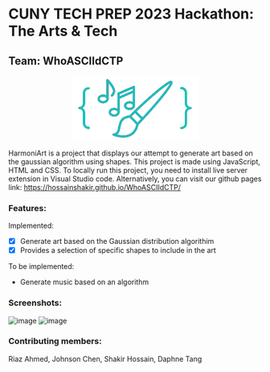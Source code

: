 # CUNY TECH PREP 2023 Hackathon: The Arts & Tech 

## Team: WhoASCIIdCTP

<p align="center">
    <img src="./img/logo.png" align=center width="50%">
</p>

HarmoniArt is a project that displays our attempt to generate art based on the gaussian algorithm using shapes. This project is made using JavaScript, HTML and CSS. To locally run this project, you need to install live server extension in Visual Studio code. Alternatively, you can visit our github pages link: https://hossainshakir.github.io/WhoASCIIdCTP/


### Features:

Implemented:
- [x] Generate art based on the Gaussian distribution algorithim
- [x] Provides a selection of specific shapes to include in the art

To be implemented:
- Generate music based on an algorithm

### Screenshots:
![image](https://github.com/HossainShakir/WhoASCIIdCTP/assets/50673480/9031bd8a-cecf-46aa-a35e-e59de670494e)
![image](https://github.com/HossainShakir/WhoASCIIdCTP/assets/50673480/e7a49870-a9af-41ef-854d-0d3145121798)


### Contributing members:
Riaz Ahmed,
Johnson Chen,
Shakir Hossain,
Daphne Tang

